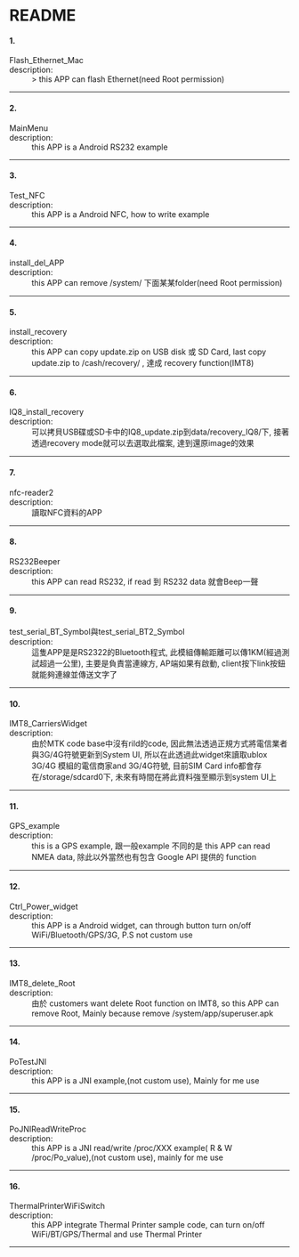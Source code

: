 # README
#### 1. 
<dl>
  <dt>Flash_Ethernet_Mac</dt> 
  <dt>description:</dt>
  <dd>> this APP can flash Ethernet(need Root permission)</dd>
</dl>

---

#### 2. 
<dl>
  <dt>MainMenu<dt/>
  <dt>description:</dt>
  <dd>this APP is a Android RS232 example</dd>
</dl>

---

#### 3.
<dl>
  <dt>Test_NFC</dt>
  <dt>description:</dt>
  <dd>this APP is a Android NFC, how to write example</dd>
</dl>

---

#### 4.
<dl>
  <dt>install_del_APP</dt>
  <dt>description:</dt>
  <dd>this APP can remove /system/ 下面某某folder(need Root permission)<dd>
</dl>

---

#### 5.
<dl>
  <dt>install_recovery</dt>
  <dt>description:</dt>
  <dd>this APP can copy update.zip on USB disk 或 SD Card, last copy update.zip to /cash/recovery/ , 達成 recovery function(IMT8)</dd>
</dl>

---

#### 6.
<dl>
  <dt>IQ8_install_recovery</dt> 
  <dt>description:</dt>
  <dd>可以拷貝USB碟或SD卡中的IQ8_update.zip到data/recovery_IQ8/下, 接著透過recovery mode就可以去選取此檔案, 達到還原image的效果</dd>
</dl>

---

#### 7.
<dl>
  <dt>nfc-reader2</dt>
  <dt>description:</dt>
  <dd>讀取NFC資料的APP</dd>
</dl>

---

#### 8.
<dl>
  <dt>RS232Beeper</dt>
  <dt>description:</dt>
  <dd>this APP can read RS232, if read 到 RS232 data 就會Beep一聲</dd>
</dl>

---

#### 9.
<dl>
  <dt>test_serial_BT_Symbol與test_serial_BT2_Symbol</dt>
  <dt>description:</dt>
  <dd>這隻APP是是RS2322的Bluetooth程式, 此模組傳輸距離可以傳1KM(經過測試超過一公里), 主要是負責當連線方, AP端如果有啟動, client按下link按鈕就能夠連線並傳送文字了</dd>
</dl>

---

#### 10. 
<dl>
  <dt>IMT8_CarriersWidget</dt>
  <dt>description:</dt>
  <dd>由於MTK code base中沒有rild的code, 因此無法透過正規方式將電信業者與3G/4G符號更新到System UI, 所以在此透過此widget來讀取ublox 3G/4G 模組的電信商家and 3G/4G符號, 目前SIM Card info都會存在/storage/sdcard0下, 未來有時間在將此資料強至顯示到system UI上</dd>
</dl>

---

#### 11.
<dl>
  <dt>GPS_example</dt>
  <dt>description:</dt>
  <dd>this is a GPS example, 跟一般example 不同的是 this APP can read NMEA data, 除此以外當然也有包含 Google API 提供的 function</dd>
</dl>

---

#### 12.
<dl>
  <dt>Ctrl_Power_widget</dt>
  <dt>description:</dt>
  <dd>this APP is a Android widget, can through button turn on/off WiFi/Bluetooth/GPS/3G, P.S not custom use</dd>
</dl>

---

#### 13.
<dl>
  <dt>IMT8_delete_Root</dt>
  <dt>description:</dt>
  <dd>由於 customers want delete Root function on IMT8, so this APP can remove Root, Mainly because remove /system/app/superuser.apk</dd>
</dl>

---

#### 14.
<dl>
  <dt>PoTestJNI</dt>
  <dt>description:</dt>
  <dd>this APP is a JNI example,(not custom use), Mainly for me use</dd>
</dl>

---

#### 15.
<dl>
  <dt>PoJNIReadWriteProc</dt>
  <dt>description:</dt>
  <dd>this APP is a JNI read/write /proc/XXX example( R & W /proc/Po_value),(not custom use), mainly for me use</dd>
</dl>

---

#### 16.
<dl>
  <dt>ThermalPrinterWiFiSwitch</dt>
  <dt>description:</dt>
  <dd>this APP integrate Thermal Printer sample code, can turn on/off WiFi/BT/GPS/Thermal and use Thermal Printer</dd>
</dl>

---
